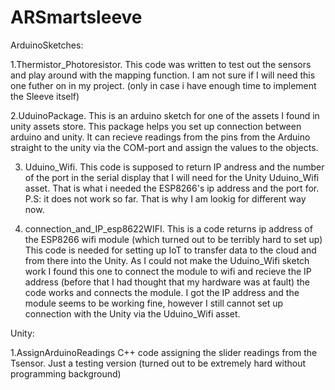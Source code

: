 # ARSmartsleeve
ArduinoSketches:

1.Thermistor_Photoresistor. This code was written to test out the sensors and play around with the mapping function. I am not sure if I will need this one futher on in my project. (only in case i have enough time to implement the Sleeve itself) 

2.UduinoPackage. This is an arduino sketch for one of the assets I found in unity assets store. This package helps you set up connection between arduino and unity. It can recieve readings from the pins from the Arduino straight to the unity via the COM-port and assign the values to the objects.

3. Uduino_Wifi. This code is supposed to return IP andress and the number of the port in the serial display that I will need for the Unity Uduino_Wifi asset. That is what i needed the ESP8266's ip address and the port for. P.S: it does not work so far. That is why I am lookig for different way now.

4. connection_and_IP_esp8622WIFI. This is a code returns ip address of the ESP8266 wifi module (which turned out to be terribly hard to set up)
This code is needed for setting up IoT to transfer data to the cloud and from there into the Unity. As I could not make the Uduino_Wifi sketch work I found this one to connect the module to wifi and recieve the IP address (before that I had thought that my hardware was at fault) the code works and connects the module. I got the IP address and the module seems to be working fine, however I still cannot set up connection with the Unity via the Uduino_Wifi asset. 

Unity:

1.AssignArduinoReadings C++ code assigning the slider readings from the Tsensor. Just a testing version (turned out to be extremely hard without programming background)
